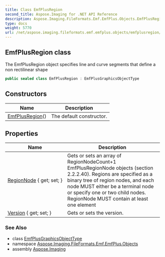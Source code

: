 ```yaml
---
title: Class EmfPlusRegion
second_title: Aspose.Imaging for .NET API Reference
description: Aspose.Imaging.FileFormats.Emf.EmfPlus.Objects.EmfPlusRegion class. The EmfPlusRegion object specifies line and curve segments that define a non rectilinear shape
type: docs
weight: 5770
url: /net/aspose.imaging.fileformats.emf.emfplus.objects/emfplusregion/
---
```

## EmfPlusRegion class

The EmfPlusRegion object specifies line and curve segments that define a non rectilinear shape

```csharp
public sealed class EmfPlusRegion : EmfPlusGraphicsObjectType
```

## Constructors

| Name | Description |
| --- | --- |
| [EmfPlusRegion](emfplusregion/)() | The default constructor. |

## Properties

| Name | Description |
| --- | --- |
| [RegionNode](../../aspose.imaging.fileformats.emf.emfplus.objects/emfplusregion/regionnode/) { get; set; } | Gets or sets an array of RegionNodeCount+1 EmfPlusRegionNode objects (section 2.2.2.40). Regions are specified as a binary tree of region nodes, and each node MUST either be a terminal node or specify one or two child nodes. RegionNode MUST contain at least one element |
| [Version](../../aspose.imaging.fileformats.emf.emfplus.objects/emfplusgraphicsobjecttype/version/) { get; set; } | Gets or sets the version. |

### See Also

* class [EmfPlusGraphicsObjectType](../emfplusgraphicsobjecttype/)
* namespace [Aspose.Imaging.FileFormats.Emf.EmfPlus.Objects](../../aspose.imaging.fileformats.emf.emfplus.objects/)
* assembly [Aspose.Imaging](../../)


